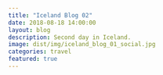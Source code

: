 ```yaml
---
title: "Iceland Blog 02"
date: 2018-08-18 14:00:00
layout: blog
description: Second day in Iceland.
image: dist/img/iceland_blog_01_social.jpg
categories: travel
featured: true
---
```


<!-- Breakfast at hotel -->
<!-- Seljalandsfoss ->
<!-- Skógafoss ->
<!-- Lunch at Fossbud restaurant -->
<!-- Solheimafjara (Plane crash) -->
<!-- Dyrhólaey (Peninsula/Lighthouse) -->
<!-- Go to Reynisfjara (Black beach) -->
<!-- Dinner at Black Beach restaurant -->
<!-- Return to hotel -->